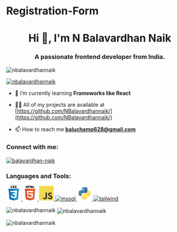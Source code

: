 # Registration-Form

<h1 align="center">Hi 👋, I'm N Balavardhan Naik</h1>
<h3 align="center">A passionate frontend developer from India.</h3>

<p align="left"> <img src="https://komarev.com/ghpvc/?username=nbalavardhannaik&label=Profile%20views&color=0e75b6&style=flat" alt="nbalavardhannaik" /> </p>

<p align="left"> <a href="https://github.com/ryo-ma/github-profile-trophy"><img src="https://github-profile-trophy.vercel.app/?username=nbalavardhannaik" alt="nbalavardhannaik" /></a> </p>

- 🌱 I’m currently learning **Frameworks like React**

- 👨‍💻 All of my projects are available at [https://github.com/NBalavardhannaik/](https://github.com/NBalavardhannaik/)

- 📫 How to reach me **baluchamp628@gmail.com**

<h3 align="left">Connect with me:</h3>
<p align="left">
<a href="https://linkedin.com/in/balavardhan-naik" target="blank"><img align="center" src="https://raw.githubusercontent.com/rahuldkjain/github-profile-readme-generator/master/src/images/icons/Social/linked-in-alt.svg" alt="balavardhan-naik" height="30" width="40" /></a>
</p>

<h3 align="left">Languages and Tools:</h3>
<p align="left"> <a href="https://www.w3schools.com/css/" target="_blank" rel="noreferrer"> <img src="https://raw.githubusercontent.com/devicons/devicon/master/icons/css3/css3-original-wordmark.svg" alt="css3" width="40" height="40"/> </a> <a href="https://www.w3.org/html/" target="_blank" rel="noreferrer"> <img src="https://raw.githubusercontent.com/devicons/devicon/master/icons/html5/html5-original-wordmark.svg" alt="html5" width="40" height="40"/> </a> <a href="https://developer.mozilla.org/en-US/docs/Web/JavaScript" target="_blank" rel="noreferrer"> <img src="https://raw.githubusercontent.com/devicons/devicon/master/icons/javascript/javascript-original.svg" alt="javascript" width="40" height="40"/> </a> <a href="https://www.microsoft.com/en-us/sql-server" target="_blank" rel="noreferrer"> <img src="https://www.svgrepo.com/show/303229/microsoft-sql-server-logo.svg" alt="mssql" width="40" height="40"/> </a> <a href="https://www.python.org" target="_blank" rel="noreferrer"> <img src="https://raw.githubusercontent.com/devicons/devicon/master/icons/python/python-original.svg" alt="python" width="40" height="40"/> </a> <a href="https://tailwindcss.com/" target="_blank" rel="noreferrer"> <img src="https://www.vectorlogo.zone/logos/tailwindcss/tailwindcss-icon.svg" alt="tailwind" width="40" height="40"/> </a> </p>

<p><img align="left" src="https://github-readme-stats.vercel.app/api/top-langs?username=nbalavardhannaik&show_icons=true&locale=en&layout=compact" alt="nbalavardhannaik" /></p>

<p>&nbsp;<img align="center" src="https://github-readme-stats.vercel.app/api?username=nbalavardhannaik&show_icons=true&locale=en" alt="nbalavardhannaik" /></p>

<p><img align="center" src="https://github-readme-streak-stats.herokuapp.com/?user=nbalavardhannaik&" alt="nbalavardhannaik" /></p>
